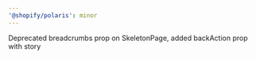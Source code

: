 ```yaml
---
'@shopify/polaris': minor
---
```


Deprecated breadcrumbs prop on SkeletonPage, added backAction prop with story
